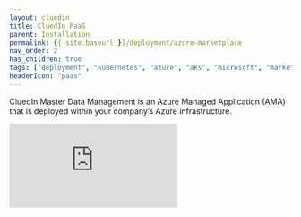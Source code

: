 ```yaml
---
layout: cluedin
title: CluedIn PaaS
parent: Installation
permalink: {{ site.baseurl }}/deployment/azure-marketplace
nav_order: 2
has_children: true
tags: ["deployment", "kubernetes", "azure", "aks", "microsoft", "marketplace", "azure-marketplace"]
headerIcon: "paas"
---
```


CluedIn Master Data Management is an Azure Managed Application (AMA) that is deployed within your company’s Azure infrastructure.

<div class="videoFrame">
<iframe src="https://player.vimeo.com/video/927156991?badge=0&amp;autopause=0&amp;player_id=0&amp;app_id=58479" frameborder="0" allow="autoplay; fullscreen; picture-in-picture" title="CluedIn Paas installation">
</div>

As a managed application, CluedIn is easy to deploy and operate. In addition, our support team can help you with the installation processes.

Installing CluedIn PaaS through the Azure Marketplace allows you to use simple hourly pricing and upgrade to a full license when needed. So you can freely use CluedIn for a few hours of investigation or dig deeper
and integrate with a suite of Azure services to develop your <a href="https://docs.microsoft.com/en-us/azure/architecture/reference-architectures/data/cluedin">master data management</a> solution.